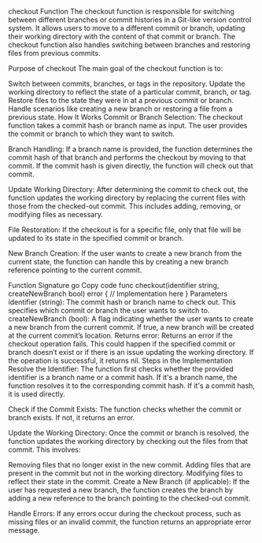 checkout Function
The checkout function is responsible for switching between different branches or commit histories in a Git-like version control system. It allows users to move to a different commit or branch, updating their working directory with the content of that commit or branch. The checkout function also handles switching between branches and restoring files from previous commits.

Purpose of checkout
The main goal of the checkout function is to:

Switch between commits, branches, or tags in the repository.
Update the working directory to reflect the state of a particular commit, branch, or tag.
Restore files to the state they were in at a previous commit or branch.
Handle scenarios like creating a new branch or restoring a file from a previous state.
How It Works
Commit or Branch Selection: The checkout function takes a commit hash or branch name as input. The user provides the commit or branch to which they want to switch.

Branch Handling: If a branch name is provided, the function determines the commit hash of that branch and performs the checkout by moving to that commit. If the commit hash is given directly, the function will check out that commit.

Update Working Directory: After determining the commit to check out, the function updates the working directory by replacing the current files with those from the checked-out commit. This includes adding, removing, or modifying files as necessary.

File Restoration: If the checkout is for a specific file, only that file will be updated to its state in the specified commit or branch.

New Branch Creation: If the user wants to create a new branch from the current state, the function can handle this by creating a new branch reference pointing to the current commit.

Function Signature
go
Copy code
func checkout(identifier string, createNewBranch bool) error {
    // Implementation here
}
Parameters
identifier (string): The commit hash or branch name to check out. This specifies which commit or branch the user wants to switch to.
createNewBranch (bool): A flag indicating whether the user wants to create a new branch from the current commit. If true, a new branch will be created at the current commit’s location.
Returns
error: Returns an error if the checkout operation fails. This could happen if the specified commit or branch doesn’t exist or if there is an issue updating the working directory. If the operation is successful, it returns nil.
Steps in the Implementation
Resolve the Identifier: The function first checks whether the provided identifier is a branch name or a commit hash. If it's a branch name, the function resolves it to the corresponding commit hash. If it's a commit hash, it is used directly.

Check if the Commit Exists: The function checks whether the commit or branch exists. If not, it returns an error.

Update the Working Directory: Once the commit or branch is resolved, the function updates the working directory by checking out the files from that commit. This involves:

Removing files that no longer exist in the new commit.
Adding files that are present in the commit but not in the working directory.
Modifying files to reflect their state in the commit.
Create a New Branch (if applicable): If the user has requested a new branch, the function creates the branch by adding a new reference to the branch pointing to the checked-out commit.

Handle Errors: If any errors occur during the checkout process, such as missing files or an invalid commit, the function returns an appropriate error message.